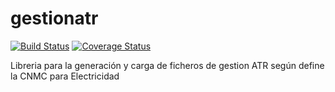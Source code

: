 # gestionatr
[![Build Status](https://travis-ci.org/gisce/gestionatr.svg?branch=master)](https://travis-ci.org/gisce/gestionatr)
[![Coverage Status](https://coveralls.io/repos/github/gisce/gestionatr/badge.svg?branch=master)](https://coveralls.io/github/gisce/gestionatr?branch=master)

Libreria para la generación y carga de ficheros de gestion ATR según define
la CNMC para Electricidad
